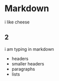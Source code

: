 # Markdown

i like cheese

## 2

i am typing in markdown

* headers 
* smaller headers
* paragraphs 
* lists 

